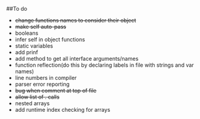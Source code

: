 ##To do
* ~~change functions names to consider their object~~
* ~~make self auto-pass~~
* booleans
* infer self in object functions
* static variables
* add prinf
* add method to get all interface arguments/names
* function reflection(do this by declaring labels in file with strings and var names)
* line numbers in compiler
* parser error reporting
* ~~bug when comment at top of file~~
* ~~allow list of . calls~~
* nested arrays
* add runtime index checking for arrays